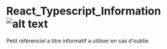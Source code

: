 # React_Typescript_Information ![alt text](https://www.carlrippon.com/static/64d2dff032f91508ec5326d8e4cdaaab/11d19/React-and-typescript.png)
 Petit référenciel a titre informatif a utiliser en cas d'oublie
